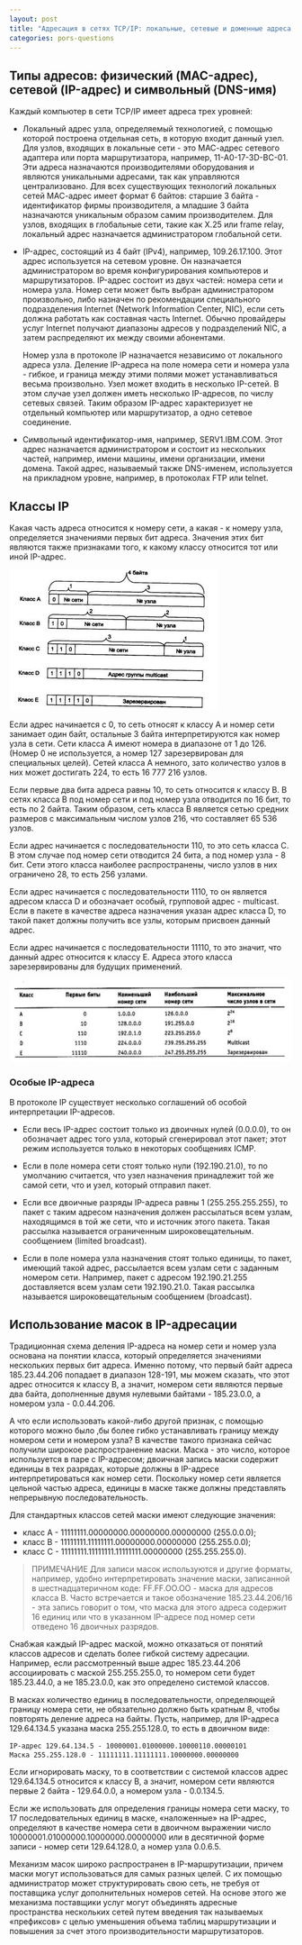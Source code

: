 ```yaml
---
layout: post
title: "Адресация в сетях TCP/IP: локальные, сетевые и доменные адреса, классы IP-адресов, маскирование IP-адресов"
categories: pors-questions
---
```


[comment]: <> (http://koi.tspu.ru/koi_books/gazizov2/7_Adresaciya_v_cetyah_TCP_IP.htm)
[comment]: <> (https://www.opennet.ru/docs/RUS/ip_network/glava_3.html)

## Типы адресов: физический (MAC-адрес), сетевой (IP-адрес) и символьный (DNS-имя)

Каждый компьютер в сети TCP/IP имеет адреса трех уровней:

- Локальный адрес узла, определяемый технологией, с помощью которой построена отдельная
  сеть, в которую входит данный узел. Для узлов, входящих в локальные сети - это МАС-адрес
  сетевого адаптера или порта маршрутизатора, например, 11-А0-17-3D-BC-01. Эти адреса
  назначаются производителями оборудования и являются уникальными адресами, так как управляются
  централизовано. Для всех существующих технологий локальных сетей МАС-адрес имеет формат 6
  байтов: старшие 3 байта - идентификатор фирмы производителя, а младшие 3 байта назначаются
  уникальным образом самим производителем. Для узлов, входящих в глобальные сети, такие как
  Х.25 или frame relay, локальный адрес назначается администратором глобальной сети.

- IP-адрес, состоящий из 4 байт (IPv4), например, 109.26.17.100. Этот адрес используется на сетевом
  уровне. Он назначается администратором во время конфигурирования компьютеров и маршрутизаторов.
  IP-адрес состоит из двух частей: номера сети и номера узла. Номер сети может быть выбран администратором
  произвольно, либо назначен по рекомендации специального подразделения Internet
  (Network Information Center, NIC), если сеть должна работать как составная часть Internet.
  Обычно провайдеры услуг Internet получают диапазоны адресов у подразделений NIC, а затем распределяют
  их между своими абонентами.

  Номер узла в протоколе IP назначается независимо от локального адреса узла. Деление IP-адреса на поле
  номера сети и номера узла - гибкое, и граница между этими полями может устанавливаться весьма произвольно.
  Узел может входить в несколько IP-сетей. В этом случае узел должен иметь несколько IP-адресов, по числу
  сетевых связей. Таким образом IP-адрес характеризует не отдельный компьютер или маршрутизатор, а одно
  сетевое соединение.

- Символьный идентификатор-имя, например, SERV1.IBM.COM. Этот адрес назначается администратором и состоит
  из нескольких частей, например, имени машины, имени организации, имени домена. Такой адрес, называемый
  также DNS-именем, используется на прикладном уровне, например, в протоколах FTP или telnet.

## Классы IP

Какая часть адреса относится к номеру сети, а какая - к номеру узла, определяется значениями первых бит
адреса. Значения этих бит являются также признаками того, к какому классу относится тот или иной IP-адрес.

![Структура IP-адреса](/assets/q2-1.jpg "Структура IP-адреса")

Если адрес начинается с 0, то сеть относят к классу А и номер сети занимает один байт, остальные 3 байта
интерпретируются как номер узла в сети. Сети класса А имеют номера в диапазоне от 1 до 126. (Номер 0 не
используется, а номер 127 зарезервирован для специальных целей). Сетей класса А немного, зато количество
узлов в них может достигать 224, то есть 16 777 216 узлов.

Если первые два бита адреса равны 10, то сеть относится к классу В. В сетях класса В под номер сети и под
номер узла отводится по 16 бит, то есть по 2 байта. Таким образом, сеть класса В является сетью средних
размеров с максимальным числом узлов 216, что составляет 65 536 узлов.

Если адрес начинается с последовательности 110, то это сеть класса С. В этом случае под номер сети
отводится 24 бита, а под номер узла - 8 бит. Сети этого класса наиболее распространены, число узлов в
них ограничено 28, то есть 256 узлами.

Если адрес начинается с последовательности 1110, то он является адресом класса D и обозначает особый,
групповой адрес - multicast. Если в пакете в качестве адреса назначения указан адрес класса D, то
такой пакет должны получить все узлы, которым присвоен данный адрес.

Если адрес начинается с последовательности 11110, то это значит, что данный адрес относится к классу Е.
Адреса этого класса зарезервированы для будущих применений.

![Характеристики адресов разного класса](/assets/q2-2.jpg "Характеристики адресов разного класса")

### Особые IP-адреса

В протоколе IP существует несколько соглашений об особой интерпретации IP-адресов.

- Если весь IP-адрес состоит только из двоичных нулей (0.0.0.0), то он обозначает адрес того узла, который
  сгенерировал этот пакет; этот режим используется только в некоторых сообщениях ICMP.

- Если в поле номера сети стоят только нули (192.190.21.0), то по умолчанию считается, что узел назначения
  принадлежит той же самой сети, что и узел, который отправил пакет.

- Если все двоичные разряды IP-адреса равны 1 (255.255.255.255), то пакет с таким адресом назначения должен
  рассылаться всем узлам, находящимся в той же сети, что и источник этого пакета. Такая рассылка называется
  ограниченным широковещательным. сообщением (limited broadcast).

- Если в поле номера узла назначения стоят только единицы, то пакет, имеющий такой адрес, рассылается всем
  узлам сети с заданным номером сети. Например, пакет с адресом 192.190.21.255 доставляется всем узлам сети
  192.190.21.0. Такая рассылка называется широковещательным сообщением (broadcast).

## Использование масок в IP-адресации

Традиционная схема деления IP-адреса на номер сети и номер узла основана на понятии класса, который определяется
значениями нескольких первых бит адреса. Именно потому, что первый байт адреса 185.23.44.206 попадает в диапазон
128-191, мы можем сказать, что этот адрес относится к классу В, а значит, номером сети являются первые два байта,
дополненные двумя нулевыми байтами - 185.23.0.0, а номером узла - 0.0.44.206.

А что если использовать какой-либо другой признак, с помощью которого можно было ,бы более гибко устанавливать
границу между номером сети и номером узла? В качестве такого признака сейчас получили широкое распространение
маски. Маска - это число, которое используется в паре с IP-адресом; двоичная запись маски содержит единицы в
тех разрядах, которые должны в IP-адресе интерпретироваться как номер сети. Поскольку номер сети является
цельной частью адреса, единицы в маске также должны представлять непрерывную последовательность.

Для стандартных классов сетей маски имеют следующие значения:

- класс А - 11111111.00000000.00000000.00000000 (255.0.0.0);
- класс В - 11111111.11111111.00000000.00000000 (255.255.0.0);
- класс С - 11111111.11111111.11111111.00000000 (255.255.255.0).

> ПРИМЕЧАНИЕ Для записи масок используются и другие форматы, например, удобно интерпретировать значение
> маски, записанной в шестнадцатеричном коде: FF.FF.OO.OO - маска для адресов класса В. Часто встречается
> и такое обозначение 185.23.44.206/16 - эта запись говорит о том, что маска для этого адреса содержит 16
> единиц или что в указанном IP-адресе под номер сети отведено 16 двоичных разрядов.

Снабжая каждый IP-адрес маской, можно отказаться от понятий классов адресов и сделать более гибкой систему
адресации. Например, если рассмотренный выше адрес 185.23.44.206 ассоциировать с маской 255.255.255.0, то
номером сети будет 185.23.44.0, а не 185.23.0.0, как это определено системой классов.

В масках количество единиц в последовательности, определяющей границу номера сети, не обязательно должно
быть кратным 8, чтобы повторять деление адреса на байты. Пусть, например, для IP-адреса 129.64.134.5
указана маска 255.255.128.0, то есть в двоичном виде:

    IP-адрес 129.64.134.5 - 10000001.01000000.10000110.00000101
    Маска 255.255.128.0 - 11111111.11111111.10000000.00000000

Если игнорировать маску, то в соответствии с системой классов адрес 129.64.134.5 относится к классу В, а
значит, номером сети являются первые 2 байта - 129.64.0.0, а номером узла - 0.0.134.5.

Если же использовать для определения границы номера сети маску, то 17 последовательных единиц в маске,
«наложенные» на IP-адрес, определяют в качестве номера сети в двоичном выражении число
10000001.01000000.10000000.00000000 или в десятичной форме записи - номер сети 129.64.128.0, а номер узла 0.0.6.5.

Механизм масок широко распространен в IP-маршрутизации, причем маски могут использоваться для самых разных
целей. С их помощью администратор может структурировать свою сеть, не требуя от поставщика услуг дополнительных
номеров сетей. На основе этого же механизма поставщики услуг могут объединять адресные пространства нескольких
сетей путем введения так называемых «префиксов» с целью уменьшения объема таблиц маршрутизации и повышения за
счет этого производительности маршрутизаторов.
